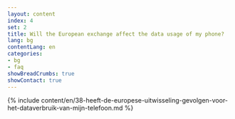 ```yaml
---
layout: content
index: 4
set: 2
title: Will the European exchange affect the data usage of my phone?
lang: bg
contentLang: en
categories:
- bg
- faq
showBreadCrumbs: true
showContact: true
---
```

{% include content/en/38-heeft-de-europese-uitwisseling-gevolgen-voor-het-dataverbruik-van-mijn-telefoon.md %}

